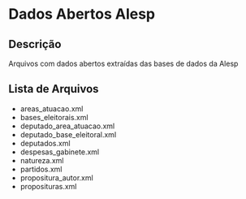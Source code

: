 Dados Abertos Alesp
===================

Descrição
-------------------
Arquivos com dados abertos extraídas das bases de dados da Alesp

Lista de Arquivos
-------------------
* areas_atuacao.xml
* bases_eleitorais.xml
* deputado_area_atuacao.xml
* deputado_base_eleitoral.xml
* deputados.xml
* despesas_gabinete.xml
* natureza.xml
* partidos.xml
* propositura_autor.xml
* proposituras.xml

